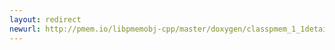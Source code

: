 ```yaml
---
layout: redirect
newurl: http://pmem.io/libpmemobj-cpp/master/doxygen/classpmem_1_1detail_1_1persistent__ptr__base.html
---
```

